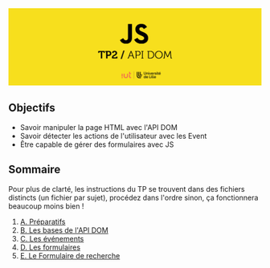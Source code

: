 <img src="images/readme/header.jpg">

## Objectifs
- Savoir manipuler la page HTML avec l'API DOM
- Savoir détecter les actions de l'utilisateur avec les Event
- Être capable de gérer des formulaires avec JS

## Sommaire
Pour plus de clarté, les instructions du TP se trouvent dans des fichiers distincts (un fichier par sujet), procédez dans l'ordre sinon, ça fonctionnera beaucoup moins bien !

1. [A. Préparatifs](A-preparatifs.md)
2. [B. Les bases de l'API DOM](B-les-bases.md)
3. [C. Les événements](C-evenements.md)
4. [D. Les formulaires](D-formulaires.md)
5. [E. Le Formulaire de recherche](E-formulaire-recherche.md)
